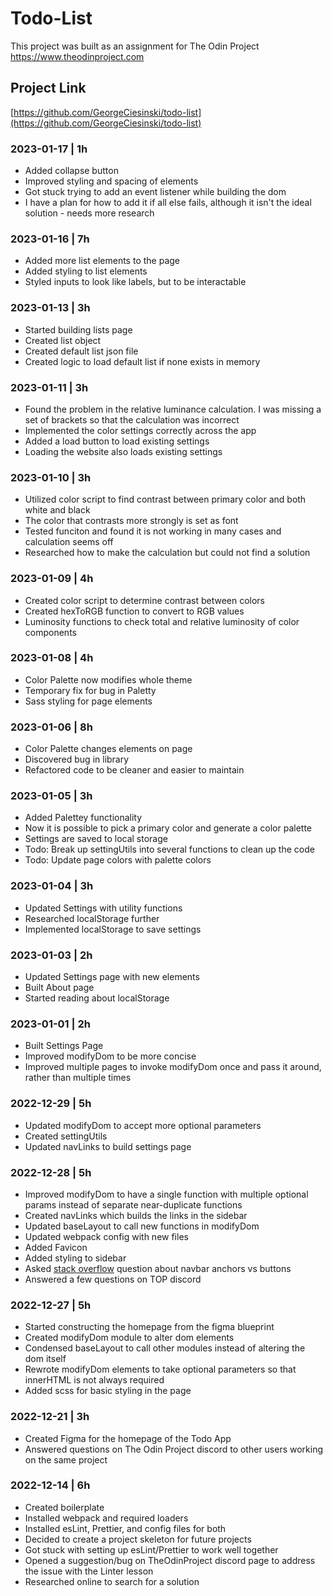 # Todo-List

This project was built as an assignment for The Odin Project
https://www.theodinproject.com

## Project Link
[https://github.com/GeorgeCiesinski/todo-list](https://github.com/GeorgeCiesinski/todo-list)

### 2023-01-17 | 1h
- Added collapse button
- Improved styling and spacing of elements
- Got stuck trying to add an event listener while building the dom
- I have a plan for how to add it if all else fails, although it isn't the ideal solution - needs more research

### 2023-01-16 | 7h
- Added more list elements to the page
- Added styling to list elements
- Styled inputs to look like labels, but to be interactable

### 2023-01-13 | 3h
- Started building lists page
- Created list object
- Created default list json file
- Created logic to load default list if none exists in memory

### 2023-01-11 | 3h
- Found the problem in the relative luminance calculation. I was missing a set of brackets so that the calculation was incorrect 
- Implemented the color settings correctly across the app
- Added a load button to load existing settings
- Loading the website also loads existing settings

### 2023-01-10 | 3h
- Utilized color script to find contrast between primary color and both white and black
- The color that contrasts more strongly is set as font
- Tested funciton and found it is not working in many cases and calculation seems off
- Researched how to make the calculation but could not find a solution

### 2023-01-09 | 4h
- Created color script to determine contrast between colors
- Created hexToRGB function to convert to RGB values
- Luminosity functions to check total and relative luminosity of color components

### 2023-01-08 | 4h
- Color Palette now modifies whole theme
- Temporary fix for bug in Paletty
- Sass styling for page elements

### 2023-01-06 | 8h
- Color Palette changes elements on page
- Discovered bug in library
- Refactored code to be cleaner and easier to maintain

### 2023-01-05 | 3h
- Added Palettey functionality
- Now it is possible to pick a primary color and generate a color palette
- Settings are saved to local storage
- Todo: Break up settingUtils into several functions to clean up the code
- Todo: Update page colors with palette colors

### 2023-01-04 | 3h
- Updated Settings with utility functions
- Researched localStorage further
- Implemented localStorage to save settings

### 2023-01-03 | 2h
- Updated Settings page with new elements
- Built About page
- Started reading about localStorage

### 2023-01-01 | 2h
- Built Settings Page
- Improved modifyDom to be more concise
- Improved multiple pages to invoke modifyDom once and pass it around, rather than multiple times

### 2022-12-29 | 5h
- Updated modifyDom to accept more optional parameters
- Created settingUtils
- Updated navLinks to build settings page

### 2022-12-28 | 5h
- Improved modifyDom to have a single function with multiple optional params instead of separate near-duplicate functions
- Created navLinks which builds the links in the sidebar
- Updated baseLayout to call new functions in modifyDom
- Updated webpack config with new files
- Added Favicon
- Added styling to sidebar
- Asked [stack overflow](https://stackoverflow.com/questions/74946093/should-i-use-anchor-or-button-elements-for-tabbed-navigation/74946141#74946141) question about navbar anchors vs buttons
- Answered a few questions on TOP discord

### 2022-12-27 | 5h
- Started constructing the homepage from the figma blueprint
- Created modifyDom module to alter dom elements
- Condensed baseLayout to call other modules instead of altering the dom itself
- Rewrote modifyDom elements to take optional parameters so that innerHTML is not always required
- Added scss for basic styling in the page

### 2022-12-21 | 3h
- Created Figma for the homepage of the Todo App
- Answered questions on The Odin Project discord to other users working on the same project

### 2022-12-14 | 6h
- Created boilerplate
- Installed webpack and required loaders
- Installed esLint, Prettier, and config files for both
- Decided to create a project skeleton for future projects
- Got stuck with setting up esLint/Prettier to work well together
- Opened a suggestion/bug on TheOdinProject discord page to address the issue with the Linter lesson
- Researched online to search for a solution
